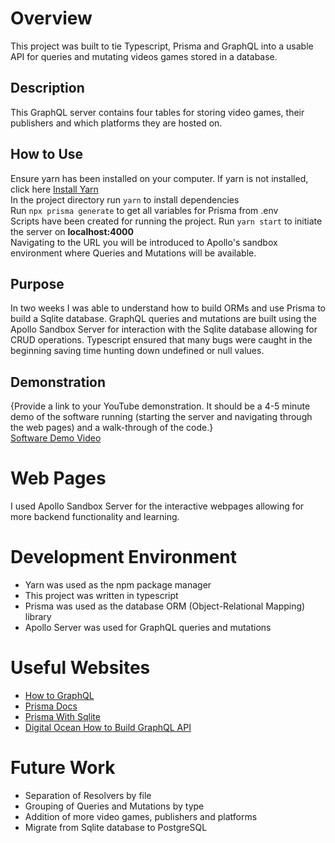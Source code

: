 # Overview

This project was built to tie Typescript, Prisma and GraphQL into a usable API for queries and mutating videos games stored in a database.

## Description

This GraphQL server contains four tables for storing video games, their publishers and which platforms they are hosted on.

## How to Use

Ensure yarn has been installed on your computer. If yarn is not installed, click here [Install Yarn](https://classic.yarnpkg.com/lang/en/docs/install/#debian-stable)  
In the project directory run `yarn` to install dependencies  
Run `npx prisma generate` to get all variables for Prisma from .env  
Scripts have been created for running the project. Run `yarn start` to initiate the server on **localhost:4000**  
Navigating to the URL you will be introduced to Apollo's sandbox environment where Queries and Mutations will be available.

## Purpose

In two weeks I was able to understand how to build ORMs and use Prisma to build a Sqlite database. GraphQL queries and mutations are built using the Apollo Sandbox Server
for interaction with the Sqlite database allowing for CRUD operations. Typescript ensured that many bugs were caught in the beginning saving time hunting down undefined or null values.

## Demonstration

{Provide a link to your YouTube demonstration. It should be a 4-5 minute demo of the software running (starting the server and navigating through the web pages) and a walk-through of the code.}  
[Software Demo Video](http://youtube.link.goes.here)

# Web Pages

I used Apollo Sandbox Server for the interactive webpages allowing for more backend functionality and learning.

# Development Environment

- Yarn was used as the npm package manager
- This project was written in typescript
- Prisma was used as the database ORM (Object-Relational Mapping) library
- Apollo Server was used for GraphQL queries and mutations

# Useful Websites

- [How to GraphQL](https://www.howtographql.com/graphql-js/0-introduction/)
- [Prisma Docs](https://www.prisma.io/docs/getting-started/quickstart)
- [Prisma With Sqlite](https://www.prisma.io/docs/concepts/database-connectors/sqlite)
- [Digital Ocean How to Build GraphQL API](https://www.digitalocean.com/community/tutorials/how-to-build-a-graphql-api-with-prisma-and-deploy-to-digitalocean-s-app-platform)

# Future Work

- Separation of Resolvers by file
- Grouping of Queries and Mutations by type
- Addition of more video games, publishers and platforms
- Migrate from Sqlite database to PostgreSQL
